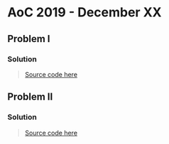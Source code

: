 # AoC 2019 - December XX

## Problem I

### Solution

> [Source code here](solution1.py)

## Problem II

### Solution

> [Source code here](solution2.py)
